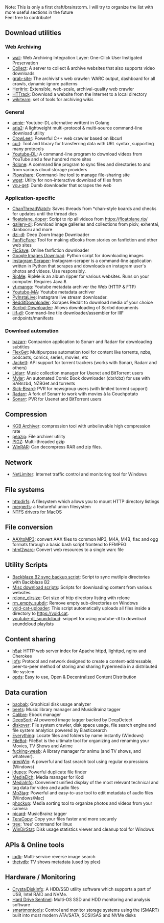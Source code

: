 Note: This is only a first draft/brainstorm. I will try to organize the list with more useful sections in the future    
Feel free to contribute!

## Download utilities

### Web Archiving
* [wail](https://github.com/machawk1/wail): Web Archiving Integration Layer: One-Click User Instigated Preservation
* [Collect](https://github.com/xarantolus/Collect): A server to collect & archive websites that also supports video downloads
* [grab-site](https://github.com/ludios/grab-site): The archivist's web crawler: WARC output, dashboard for all crawls, dynamic ignore patterns
* [Heritrix](https://github.com/internetarchive/heritrix3): Extensible, web-scale, archival-quality web crawler
* [HTTrack](https://www.httrack.com/): Download a website from the Internet to a local directory
* [wikiteam](https://github.com/WikiTeam/wikiteam): set of tools for archiving wikis

### General
* [annie](https://github.com/iawia002/annie): Youtube-DL alternative writtent in Golang
* [aria2](https://aria2.github.io/): A lightweight multi-protocol & multi-source command-line download utility
* [CrowLeer](https://github.com/ERap320/CrowLeer): Powerful C++ web crawler based on libcurl
* [curl](https://github.com/curl/curl): Tool and library for transferring data with URL syntax, supporting many protocols
* [Youtube-DL](https://github.com/rg3/youtube-dl): A command-line program to download videos from YouTube and a few hundred more sites
* [Rclone](https://github.com/ncw/rclone): A command line program to sync files and directories to and from various cloud storage providers
* [Plowshare](https://github.com/mcrapet/plowshare): Command-line tool to manage file-sharing site
* [wget](https://savannah.gnu.org/git/?group=wget): Utility for non-interactive download of files from
* [you-get](https://github.com/soimort/you-get): Dumb downloader that scrapes the web

### Application-specific

* [ChanThreadWatch](https://github.com/SuperGouge/ChanThreadWatch): Saves threads from \*chan-style boards and checks for updates until the thread dies
* [floatplane_ripper](https://gist.github.com/simon987/0756c378ca2dfb0003931e26ff7fe270): Script to rip all videos from https://floatplane.rip/
* [gallery-dl](https://github.com/mikf/gallery-dl): Fownload image galleries and collections from pixiv, exhentai, danbooru and more
* [dzi-dl](https://github.com/ryanfb/dzi-dl): Deep Zoom Image Downloader
* [FanFicFare](https://github.com/JimmXinu/FanFicFare): Tool for making eBooks from stories on fanfiction and other web sites
* [FicSave](https://github.com/waylaidwanderer/FicSave): Online fanfiction downloader
* [Google Images Download](https://github.com/hardikvasa/google-images-download): Python script for downloading images
* [Instagram Scraper](https://github.com/dankmemes/instagram-scraper): Instagram-scraper is a command-line application written in Python that scrapes and downloads an instagram user's photos and videos. Use responsibly.
* [RipMe](https://github.com/RipMeApp/ripme): RipMe is an album ripper for various websites. Runs on your computer. Requires Java 8.
* [yt-mango](https://github.com/terorie/yt-mango): Youtube metadata archiver
the Web (HTTP & FTP)
* [Youtube-MA](https://github.com/CorentinB/YouTube-MA): Youtube metadata archiver
* [PyInstaLive](https://github.com/notcammy/PyInstaLive): Instagram live stream downloader.
* [RedditDownloader](https://github.com/shadowmoose/RedditDownloader): Scrapes Reddit to download media of your choice
* [Scribd-Downloader](https://github.com/ritiek/scribd-downloader): Allows downloading of Scribd documents
* [iiif-dl](https://github.com/ryanfb/iiif-dl): Command-line tile downloader/assembler for IIIF endpoints/manifests

### Download automation
* [bazarr](https://github.com/morpheus65535/bazarr): Companion application to Sonarr and Radarr for downloading subtitles
* [FlexGet](https://github.com/Flexget/Flexget): Multipurpose automation tool for content like torrents, nzbs, podcasts, comics, series, movies, etc
* [Jackett](https://github.com/Jackett/Jackett): API support for torrent trackers (works with Sonarr, Radarr and others)
* [Lidarr](https://github.com/lidarr/Lidarr): Music collection manager for Usenet and BitTorrent users
* [Mylar](https://github.com/evilhero/mylar): An automated Comic Book downloader (cbr/cbz) for use with SABnzbd, NZBGet and torrents
* [Sick-Beard](https://github.com/midgetspy/Sick-Beard): PVR for newsgroup users (with limited torrent support)
* [Radarr](https://github.com/Radarr/Radarr): A fork of Sonarr to work with movies à la Couchpotato
* [Sonarr](https://github.com/Sonarr/Sonarr): PVR for Usenet and BitTorrent users


## Compression
* [KGB Archiver](https://github.com/RandallFlagg/kgbarchiver): compression tool with unbelievable high compression rate
* [peazip](http://www.peazip.org/): File archiver utility
* [PIGZ](https://zlib.net/pigz/): Multi-threaded gzip
* [WinRAR](https://www.rarlab.com/download.htm): Can decompress RAR and zip files.


## Network
* [NetLimiter](https://www.netlimiter.com/): Internet traffic control and monitoring tool for Windows

## File systems
* [httpdirfs](https://github.com/fangfufu/httpdirfs/):  A filesystem which allows you to mount HTTP directory listings
* [mergerfs](https://github.com/trapexit/mergerfs): a featureful union filesystem
* [NTFS drivers for MacOS](https://www.seagate.com/ca/en/support/downloads/item/ntfs-driver-for-mac-os-master-dl/)

## File conversion
* [AAXtoMP3](https://github.com/KrumpetPirate/AAXtoMP3): convert AAX files to common MP3, M4A, M4B, flac and ogg formats through a basic bash script frontend to FFMPEG
* [html2warc](https://github.com/steffenfritz/html2warc): Convert web resources to a single warc file


## Utility Scripts
* [Backblaze B2 sync backup script](https://gist.github.com/AlexanderProd/cb645cf858fd5c89780e7df267226b80): Script to sync mutliple directories with Backblaze B2
* [Misc download scripts](https://github.com/simon987/Misc-Download-Scripts): Scripts for downloading content from various websites
* [rclone_dirsize](https://gist.github.com/simon987/7aff5ca3e9ae6c755055ca7b350ef9f8): Get size of http directory listing with rclone
* [rm_empty_subdir](https://gist.github.com/simon987/f5c2cd7602898615ac9bc8c762d9fe1d): Remove empty sub-directories on Windows
* [void-cat-uploader](https://github.com/takky1154/void-cat-uploader): This script automatically uploads all files inside a directory to https://void.cat.
* [youtube-dl_soundcloud](https://gist.github.com/simon987/2dd7c57d65a741c93f5791bc984b97d1): snippet for using youtube-dl to download soundcloud playlists

## Content sharing
* [h5ai](https://github.com/lrsjng/h5ai): HTTP web server index for Apache httpd, lighttpd, nginx and Cherokee
* [ipfs](https://ipfs.io/): Protocol and network designed to create a content-addressable, peer-to-peer method of storing and sharing hypermedia in a distributed file system
* [opds](https://opds.io/): Easy to use, Open & Decentralized Content Distribution

## Data curation
* [baobab](https://github.com/GNOME/baobab): Graphical disk usage analyzer
* [beets](https://github.com/beetbox/beets): Music library manager and MusicBrainz tagger
* [Calibre](https://github.com/kovidgoyal/calibre): Ebook manager
* [DeepSort](https://github.com/CorentinB/DeepSort/): AI powered image tagger backed by DeepDetect
* [diskover](https://github.com/shirosaidev/diskover): File system crawler, disk space usage, file search engine and file system analytics powered by Elasticsearch
* [Everything](https://www.voidtools.com/): Locate files and folders by name instantly (Windows)
* [FileBot](https://www.filebot.net/): FileBot is the ultimate tool for organizing and renaming your Movies, TV Shows and Anime
* [fucking-weeb](https://github.com/cosarara/fucking-weeb): A library manager for animu (and TV shows, and whatever).
* [grepWin](https://github.com/stefankueng/grepWin): A powerful and fast search tool using regular expressions (Windows)
* [jdupes](https://github.com/jbruchon/jdupes): Powerful duplicate file finder
* [MediaElch](https://github.com/komet/mediaelch): Media manager for Kodi
* [MediaInfo](https://github.com/MediaArea/MediaInfo): Convenient unified display of the most relevant technical and tag data for video and audio files
* [Mp3tag](https://www.mp3tag.de): Powerful and easy-to-use tool to edit metadata of audio files (Windows/Mac)
* [phockup](https://github.com/ivandokov/phockup): Media sorting tool to organize photos and videos from your camera
* [picard](https://github.com/metabrainz/picard): MusicBrainz tagger
* [TeraCopy](https://www.codesector.com/downloads): Copy your files faster and more securely
* [tree](http://mama.indstate.edu/users/ice/tree/): 'tree' command for linux
* [WinDirStat](https://windirstat.net/): Disk usage statistics viewer and cleanup tool for Windows

## APIs & Online tools
* [iqdb](https://iqdb.org/): Multi-service reverse image search
* [thetvdb](https://www.thetvdb.com/): TV shows metadata (used by plex)

## Hardware / Monitoring
* [CrystalDiskInfo](https://crystalmark.info/en/software/crystaldiskinfo/): A HDD/SSD utility software which supports a part of USB, Intel RAID and NVMe.
* [Hard Drive Sentinel](https://www.hdsentinel.com/): Multi-OS SSD and HDD monitoring and analysis software
* [smartmontools](https://www.smartmontools.org/): Control and monitor storage systems using the (SMART) built into most modern ATA/SATA, SCSI/SAS and NVMe disks
